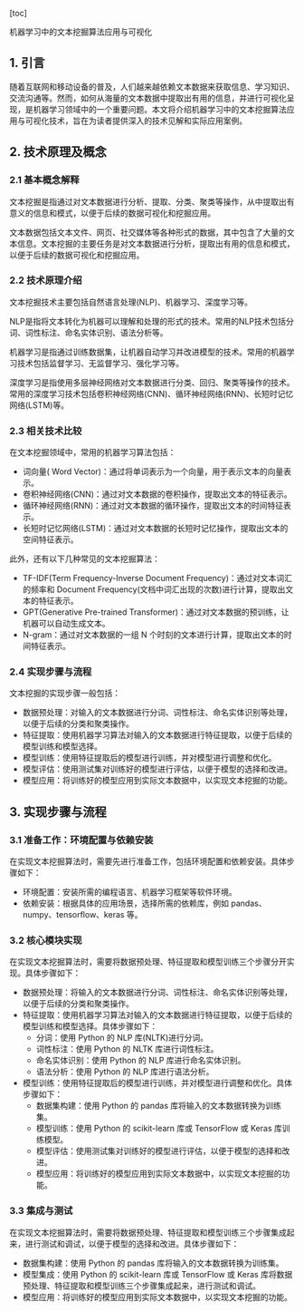 
[toc]                    
                
                
机器学习中的文本挖掘算法应用与可视化

## 1. 引言

随着互联网和移动设备的普及，人们越来越依赖文本数据来获取信息、学习知识、交流沟通等。然而，如何从海量的文本数据中提取出有用的信息，并进行可视化呈现，是机器学习领域中的一个重要问题。本文将介绍机器学习中的文本挖掘算法应用与可视化技术，旨在为读者提供深入的技术见解和实际应用案例。

## 2. 技术原理及概念

### 2.1 基本概念解释

文本挖掘是指通过对文本数据进行分析、提取、分类、聚类等操作，从中提取出有意义的信息和模式，以便于后续的数据可视化和挖掘应用。

文本数据包括文本文件、网页、社交媒体等各种形式的数据，其中包含了大量的文本信息。文本挖掘的主要任务是对文本数据进行分析，提取出有用的信息和模式，以便于后续的数据可视化和挖掘应用。

### 2.2 技术原理介绍

文本挖掘技术主要包括自然语言处理(NLP)、机器学习、深度学习等。

NLP是指将文本转化为机器可以理解和处理的形式的技术。常用的NLP技术包括分词、词性标注、命名实体识别、语法分析等。

机器学习是指通过训练数据集，让机器自动学习并改进模型的技术。常用的机器学习技术包括监督学习、无监督学习、强化学习等。

深度学习是指使用多层神经网络对文本数据进行分类、回归、聚类等操作的技术。常用的深度学习技术包括卷积神经网络(CNN)、循环神经网络(RNN)、长短时记忆网络(LSTM)等。

### 2.3 相关技术比较

在文本挖掘领域中，常用的机器学习算法包括：

- 词向量( Word Vector)：通过将单词表示为一个向量，用于表示文本的向量表示。
- 卷积神经网络(CNN)：通过对文本数据的卷积操作，提取出文本的特征表示。
- 循环神经网络(RNN)：通过对文本数据的循环操作，提取出文本的时间特征表示。
- 长短时记忆网络(LSTM)：通过对文本数据的长短时记忆操作，提取出文本的空间特征表示。

此外，还有以下几种常见的文本挖掘算法：

- TF-IDF(Term Frequency-Inverse Document Frequency)：通过对文本词汇的频率和 Document Frequency(文档中词汇出现的次数)进行计算，提取出文本的特征表示。
- GPT(Generative Pre-trained Transformer)：通过对文本数据的预训练，让机器可以自动生成文本。
- N-gram：通过对文本数据的一组 N 个时刻的文本进行计算，提取出文本的时间特征表示。

### 2.4 实现步骤与流程

文本挖掘的实现步骤一般包括：

- 数据预处理：对输入的文本数据进行分词、词性标注、命名实体识别等处理，以便于后续的分类和聚类操作。
- 特征提取：使用机器学习算法对输入的文本数据进行特征提取，以便于后续的模型训练和模型选择。
- 模型训练：使用特征提取后的模型进行训练，并对模型进行调整和优化。
- 模型评估：使用测试集对训练好的模型进行评估，以便于模型的选择和改进。
- 模型应用：将训练好的模型应用到实际文本数据中，以实现文本挖掘的功能。

## 3. 实现步骤与流程

### 3.1 准备工作：环境配置与依赖安装

在实现文本挖掘算法时，需要先进行准备工作，包括环境配置和依赖安装。具体步骤如下：

- 环境配置：安装所需的编程语言、机器学习框架等软件环境。
- 依赖安装：根据具体的应用场景，选择所需的依赖库，例如 pandas、numpy、tensorflow、keras 等。

### 3.2 核心模块实现

在实现文本挖掘算法时，需要将数据预处理、特征提取和模型训练三个步骤分开实现。具体步骤如下：

- 数据预处理：将输入的文本数据进行分词、词性标注、命名实体识别等处理，以便于后续的分类和聚类操作。
- 特征提取：使用机器学习算法对输入的文本数据进行特征提取，以便于后续的模型训练和模型选择。具体步骤如下：
  - 分词：使用 Python 的 NLP 库(NLTK)进行分词。
  - 词性标注：使用 Python 的  NLTK 库进行词性标注。
  - 命名实体识别：使用 Python 的 NLP 库进行命名实体识别。
  - 语法分析：使用 Python 的 NLP 库进行语法分析。
- 模型训练：使用特征提取后的模型进行训练，并对模型进行调整和优化。具体步骤如下：
  - 数据集构建：使用 Python 的 pandas 库将输入的文本数据转换为训练集。
  - 模型训练：使用 Python 的 scikit-learn 库或 TensorFlow 或 Keras 库训练模型。
  - 模型评估：使用测试集对训练好的模型进行评估，以便于模型的选择和改进。
  - 模型应用：将训练好的模型应用到实际文本数据中，以实现文本挖掘的功能。

### 3.3 集成与测试

在实现文本挖掘算法时，需要将数据预处理、特征提取和模型训练三个步骤集成起来，进行测试和调试，以便于模型的选择和改进。具体步骤如下：

- 数据集构建：使用 Python 的 pandas 库将输入的文本数据转换为训练集。
- 模型集成：使用 Python 的 scikit-learn 库或 TensorFlow 或 Keras 库将数据预处理、特征提取和模型训练三个步骤集成起来，进行测试和调试。
- 模型应用：将训练好的模型应用到实际文本数据中，以实现文本挖掘的功能。

